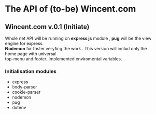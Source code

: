 # The API of (to-be) Wincent.com

## Wincent.com v.0.1 (Initiate)

Whole net API will be running on **express js** module , **pug** will be the view engine for express. <br/>
**Nodemon** for faster veryfing the work . This version will includ only the home page with universal <br/>
top-menu and footer. Implemented enviromental variables. <br/>

### Initialisation modules 

* express
* body-parser
* cookie-parser
* nodemon
* pug
* dotenv


